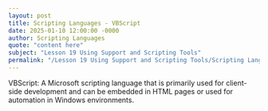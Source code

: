 ```yaml
---
layout: post
title: Scripting Languages - VBScript
date: 2025-01-10 12:00:00 -0000
author: Scripting Languages
quote: "content here"
subject: "Lesson 19 Using Support and Scripting Tools"
permalink: "/Lesson 19 Using Support and Scripting Tools/Scripting Languages/Scripting Languages - VBScript"
---
```


VBScript: A Microsoft scripting language that is primarily used for client-side development and can be embedded in HTML pages or used for automation in Windows environments.

